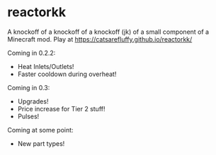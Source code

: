 # reactorkk
A knockoff of a knockoff of a knockoff (jk) of a small component of a Minecraft mod. Play at https://catsarefluffy.github.io/reactorkk/

Coming in 0.2.2:
* Heat Inlets/Outlets!
* Faster cooldown during overheat!

Coming in 0.3:
* Upgrades!
* Price increase for Tier 2 stuff!
* Pulses!

Coming at some point:
* New part types!
